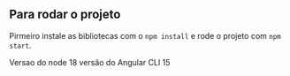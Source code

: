 ## Para rodar o projeto

Pirmeiro instale as bibliotecas com o  `npm install` e rode o projeto com `npm start`.

Versao do node 18
versão do Angular CLI 15